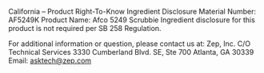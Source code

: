  
 
 
California – Product Right-To-Know Ingredient Disclosure 
Material Number: AF5249K 
Product Name: Afco 5249 Scrubbie 
Ingredient disclosure for this product is not required per SB 258 Regulation. 
 
For additional information or question, please contact us at: 
Zep, Inc. 
C/O Technical Services 
3330 Cumberland Blvd. SE, Ste 700 
Atlanta, GA 30339 
Email: asktech@zep.com 
 
 
 
 
